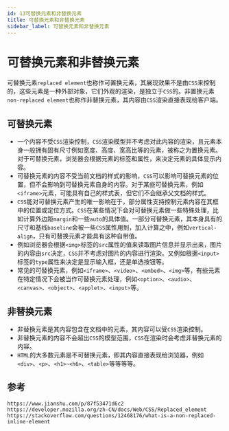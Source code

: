 ```yaml
---
id: 13可替换元素和非替换元素
title: 可替换元素和非替换元素
sidebar_label: 可替换元素和非替换元素
---
```


# 可替换元素和非替换元素
可替换元素`replaced element`也称作可置换元素，其展现效果不是由`CSS`来控制的，这些元素是一种外部对象，它们外观的渲染，是独立于`CSS`的。非置换元素`non-replaced element`也称作非替换元素，其内容由`CSS`渲染直接表现给客户端。

## 可替换元素
* 一个内容不受`CSS`渲染控制，`CSS`渲染模型并不考虑对此内容的渲染，且元素本身一般拥有固有尺寸例如宽度、高度、宽高比等的元素，被称之为置换元素。对于可替换元素，浏览器会根据元素的标签和属性，来决定元素的具体显示内容。  
* 可替换元素的内容不受当前文档的样式的影响，`CSS`可以影响可替换元素的位置，但不会影响到可替换元素自身的内容。对于某些可替换元素，例如`<iframe>`元素，可能具有自己的样式表，但它们不会继承父文档的样式。  
* `CSS`能对可替换元素产生的唯一影响在于，部分属性支持控制元素内容在其框中的位置或定位方式。`CSS`在某些情况下会对可替换元素做一些特殊处理，比如计算外边距`margin`和一些`auto`的具体值。一部分可替换元素，其本身具有的尺寸和基线`baseline`会被一些`CSS`属性用到，加入计算之中，例如`vertical-align`，只有可替换元素才能具有这种自带值。
* 例如浏览器会根据`<img>`标签的`src`属性的值来读取图片信息并显示出来，图片的内容由`src`决定，`CSS`并不考虑对图片的内容进行渲染。又例如根据`<input>`标签的`type`属性来决定是显示输入框，还是单选按钮等。
* 常见的可替换元素，例如`<iframe>`、`<video>`、`<embed>`、`<img>`等，有些元素在特定情况下会被当作可替换元素处理，例如`<option>`、`<audio>`、`<canvas>`、`<object>`、`<applet>`、`<input>`等。


## 非替换元素
* 非替换元素是其内容包含在文档中的元素，其内容可以受`CSS`渲染控制。
* 非替换元素的内容不会超出`CSS`的模型范围，`CSS`在渲染时会考虑非替换元素的内容。
* `HTML`的大多数元素是不可替换元素，即其内容直接表现给浏览器，例如`<div>`、`<p>`、`<h1>~<h6>`、`<table>`等等等等。


## 参考

```
https://www.jianshu.com/p/87f53471d6c2
https://developer.mozilla.org/zh-CN/docs/Web/CSS/Replaced_element
https://stackoverflow.com/questions/12468176/what-is-a-non-replaced-inline-element
```